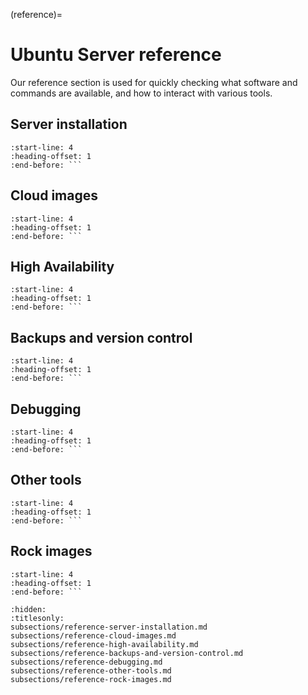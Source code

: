 (reference)=

# Ubuntu Server reference

Our reference section is used for quickly checking what software and commands are available, and how to interact with various tools.

## Server installation

```{include} subsections/reference-server-installation.md
:start-line: 4
:heading-offset: 1
:end-before: ```
```

## Cloud images

```{include} subsections/reference-cloud-images.md
:start-line: 4
:heading-offset: 1
:end-before: ```
```

## High Availability

```{include} subsections/reference-high-availability.md
:start-line: 4
:heading-offset: 1
:end-before: ```
```

## Backups and version control

```{include} subsections/reference-backups-and-version-control.md
:start-line: 4
:heading-offset: 1
:end-before: ```
```

## Debugging

```{include} subsections/reference-debugging.md
:start-line: 4
:heading-offset: 1
:end-before: ```
```

## Other tools

```{include} subsections/reference-other-tools.md
:start-line: 4
:heading-offset: 1
:end-before: ```
```

## Rock images

```{include} subsections/reference-rock-images.md
:start-line: 4
:heading-offset: 1
:end-before: ```
```


```{toctree}
:hidden:
:titlesonly:
subsections/reference-server-installation.md
subsections/reference-cloud-images.md
subsections/reference-high-availability.md
subsections/reference-backups-and-version-control.md
subsections/reference-debugging.md
subsections/reference-other-tools.md
subsections/reference-rock-images.md
```
